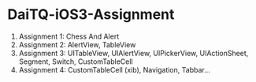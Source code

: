 # DaiTQ-iOS3-Assignment<br>
1. Assignment 1: Chess And Alert
2. Assignment 2: AlertView, TableView
3. Assignment 3: UITableView, UIAlertView, UIPickerView, UIActionSheet, Segment, Switch, CustomTableCell
4. Assignment 4: CustomTableCell (xib), Navigation, Tabbar...
